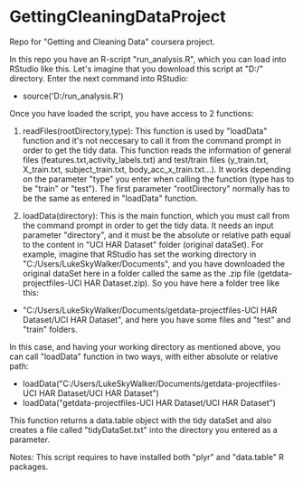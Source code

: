 GettingCleaningDataProject
==========================

Repo for "Getting and Cleaning Data" coursera project.

In this repo you have an R-script "run_analysis.R", which you can load into RStudio like this.
Let's imagine that you download this script at "D:/" directory. Enter the next command into RStudio:

* source('D:/run_analysis.R')

Once you have loaded the script, you have access to 2 functions:

1. readFiles(rootDirectory,type): This function is used by "loadData" function and it's not neccesary to
call it from the command prompt in order to get the tidy data. This function reads the information of general files 
(features.txt,activity_labels.txt) and test/train files (y_train.txt, X_train.txt, subject_train.txt, body_acc_x_train.txt...).
It works depending on the parameter "type" you enter when calling the function (type has to be "train" or "test").
The first parameter "rootDirectory" normally has to be the same as entered in "loadData" function.

2. loadData(directory): This is the main function, which you must call from the command prompt in order to
get the tidy data. It needs an input parameter "directory", and it must be the absolute or relative path equal
to the content in "UCI HAR Dataset" folder (original dataSet). For example, imagine that RStudio has set the
working directory in "C:/Users/LukeSkyWalker/Documents", and you have downloaded the original dataSet here in
a folder called the same as the .zip file (getdata-projectfiles-UCI HAR Dataset.zip). So you have here a folder tree like this:

* "C:/Users/LukeSkyWalker/Documents/getdata-projectfiles-UCI HAR Dataset/UCI HAR Dataset", and here you have
some files and "test" and "train" folders.

In this case, and having your working directory as mentioned above, you can call "loadData" function in two ways,
with either absolute or relative path:

* loadData("C:/Users/LukeSkyWalker/Documents/getdata-projectfiles-UCI HAR Dataset/UCI HAR Dataset")
* loadData("getdata-projectfiles-UCI HAR Dataset/UCI HAR Dataset")

This function returns a data.table object with the tidy dataSet and also creates a file called "tidyDataSet.txt"
into the directory you entered as a parameter.

Notes: This script requires to have installed both "plyr" and "data.table" R packages.